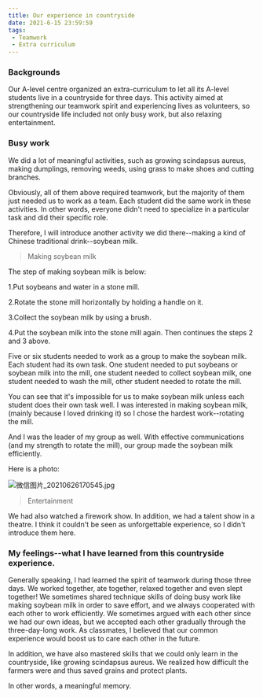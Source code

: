 ```yaml
---
title: Our experience in countryside 
date: 2021-6-15 23:59:59
tags:
 - Teamwork
 - Extra curriculum
---
```


### Backgrounds

Our A-level centre organized an extra-curriculum to let all its A-level students live in a countryside for three days. This activity aimed at strengthening our teamwork spirit and experiencing lives as volunteers, so our countryside life included not only busy work, but also relaxing entertainment.

### Busy work

We did a lot of meaningful activities, such as growing scindapsus aureus, making dumplings, removing weeds, using grass to make shoes and cutting branches.

Obviously, all of them above required teamwork, but the majority of them just needed us to work as a team. Each student did the same work in these activities. In other words, everyone didn't need to specialize in a particular task and did their specific role.

Therefore, I will introduce another activity we did there--making a kind of Chinese traditional drink--soybean milk.

> Making soybean milk

The step of making soybean milk is below:

1.Put soybeans and water in a stone mill.

2.Rotate the stone mill horizontally by holding a handle on it.

3.Collect the soybean milk by using a brush.

4.Put the soybean milk into the stone mill again. Then continues the steps 2 and 3 above.


Five or six students needed to work as a group to make the soybean milk. Each student had its own task. One student needed to put soybeans or soybean milk into the mill, one student needed to collect soybean milk, one student needed to wash the mill, other student needed to rotate the mill.

You can see that it's impossible for us to make soybean milk unless each student does their own task well. I was interested in making soybean milk, (mainly because I loved drinking it) 
so I chose the hardest work--rotating the mill.

And I was the leader of my group as well. With effective communications (and my strength to rotate the mill), our group made the soybean milk efficiently.

Here is a photo:

![微信图片_20210626170545.jpg](https://i.loli.net/2021/06/26/YIfW4gzGxQtJk1q.jpg)


>Entertainment

We had also watched a firework show. In addition, we had a talent show in a theatre. I think it couldn't be seen as unforgettable experience, so I didn't introduce them here.

### My feelings--what I have learned from this countryside experience.

Generally speaking, l had learned the spirit of teamwork during those three days. We worked together, ate together, relaxed together and even slept together! We sometimes shared technique skills of doing busy work like making soybean milk in order to save effort, and we always cooperated with each other to work efficiently. We sometimes argued with each other since we had our own ideas, but we accepted each other gradually through the three-day-long work. As classmates, I believed that our common experience would boost us to care each other in the future.

In addition, we have also mastered skills that we could only learn in the countryside, like growing scindapsus aureus. We realized how difficult the farmers were and thus saved grains and protect plants.

In other words, a meaningful memory.

